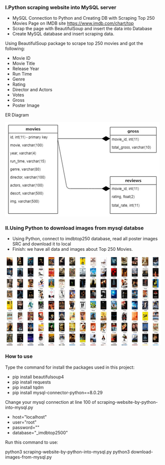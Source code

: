 ### I.Python scraping website into MySQL server

 - MySQL Connection to Python and Creating DB with Scraping Top 250 Movies Page on IMDB site https://www.imdb.com/chart/top
 - Scrap the page with BeautifulSoup and insert the data into Database
 - Create MySQL database and insert scraping data.

Using BeautifulSoup package to scrape top 250 movies and got the following:

 - Movie ID
 - Movie Title
 - Release Year
 - Run Time
 - Genre
 - Rating
 - Director and Actors
 - Votes
 - Gross
 - Poster Image

ER Diagram

<img src="https://github.com/phammyan530/python-scraping-website-into-mysql/blob/main/movie_posters/2022-table.jpg" width="500">

### II.Using Python to download images from mysql databse

- Using Python, connect to imdbtop250 database, read all poster images SRC and download it to local
- Finish: we have all data and images about Top 250 Movies.

<img src="https://github.com/phammyan530/python-scraping-website-into-mysql/blob/main/movie_posters/posters.jpg">

### How to use

Type the command for install the packages used in this project:

- pip install beautifulsoup4
- pip install requests
- pip install tqdm
- pip install mysql-connector-python==8.0.29

Change your mysql connection at line 100 of scraping-website-by-python-into-mysql.py

- host="localhost"
- user="root"
- password=""
- database="_imdbtop2500"

Run this command to use:

python3 scraping-website-by-python-into-mysql.py
python3 download-images-from-mysql.py